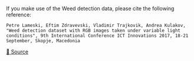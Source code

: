 If you make use of the Weed detection data, please cite the following reference:

``` APA
Petre Lameski, Eftim Zdravevski, Vladimir Trajkovik, Andrea Kulakov, "Weed detection dataset with RGB images taken under variable light conditions", 9th International Conference ICT Innovations 2017, 18-21 September, Skopje, Macedonia
```

[🔗 Source](https://github.com/lameski/rgbweeddetection)
